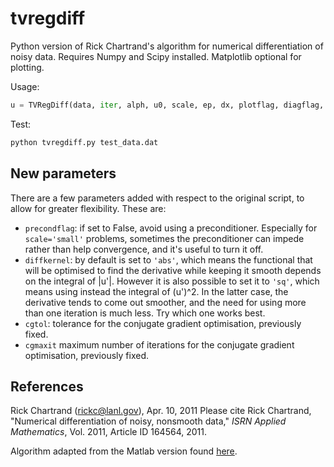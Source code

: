 # tvregdiff

Python version of Rick Chartrand's algorithm for numerical differentiation of noisy data.
Requires Numpy and Scipy installed. Matplotlib optional for plotting.

Usage: 

```python
u = TVRegDiff(data, iter, alph, u0, scale, ep, dx, plotflag, diagflag, precondflag, diffkernel, cgtol, cgmaxit)
```

Test:

```bash
python tvregdiff.py test_data.dat
```
## New parameters

There are a few parameters added with respect to the original script, to allow for greater flexibility. These are:

* `precondflag`: if set to False, avoid using a preconditioner. Especially for `scale='small'` problems, sometimes the preconditioner can impede rather than help convergence, and it's useful to turn it off.
* `diffkernel`: by default is set to `'abs'`, which means the functional that will be optimised to find the derivative while keeping it smooth depends on the integral of |u'|. However it is also possible to set it to `'sq'`, which means using instead the integral of (u')^2. In the latter case, the derivative tends to come out smoother, and the need for using more than one iteration is much less. Try which one works best.
* `cgtol`: tolerance for the conjugate gradient optimisation, previously fixed.
* `cgmaxit` maximum number of iterations for the conjugate gradient optimisation, previously fixed.

## References

Rick Chartrand (rickc@lanl.gov), Apr. 10, 2011
Please cite Rick Chartrand, "Numerical differentiation of noisy, nonsmooth data," *ISRN Applied Mathematics*, Vol. 2011, Article ID 164564, 2011.

Algorithm adapted from the Matlab version found [here](https://sites.google.com/site/dnartrahckcir/home/tvdiff-code).


